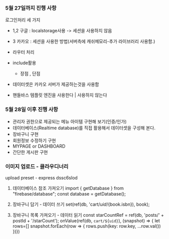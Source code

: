 ### 5월 27일까지 진행 사항
로그인처리 세 가지
  - 1,2 구글 : localstorage사용 -> 세션을 사용하지 않음
  - 3 카카오 : 세션을 사용한 방법(서버측에 캐쉬메모리-추가 라이브러리 사용함.)

- 라우터 처리 
- include활용
  - 장점 , 단점
- 데이터셋은 카카오 서버가 제공하는것을 사용함
- 핸들바스 템플릿 엔진을 사용한다 | 사용하지 않는다


### 5월 28일 이후 진행 사항
 - 관리자 권한으로 제공되는 메뉴 아이템 구현해 보기(인증/인가)
 - 데이터베이스(Realtime database)를 직접 활용해서 데이터셋을 구성해 본다.
 - 장바구니 구현
 - 회원정보 수정하기 구현
 - MYPAGE or DASHBOARD
 - 간단한 게시판 구현

 ### 이미지 업로드 - 클라우디너리
upload preset - express
                dssc6slod


1. 데이터베이스 참조 가져오기
import { getDatabase } from "firebase/database";
const database = getDatabase();

2. 장바구니 담기 - 데이터 쓰기
set(ref(db, 'cart/${uid}/${book.isbn}), book);

3. 장바구니 목록 가져오기 - 데이터 읽기
const starCountRef = ref(db, 'posts/' + postId + '/starCount');
onValue(ref(db, `cart/${uid}`), (snapshot) => {
	let rows=[]
snapshot.forEach(row => {
 rows.push(key: row.key, ...row.val())
})})
